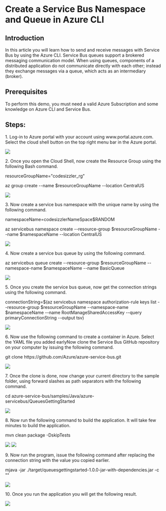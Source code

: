 <h1>Create a Service Bus Namespace and Queue in Azure CLI</h1>

<h2>Introduction</h2>
<p>In this article you will learn how to send and receive messages with Service Bus by using the Azure CLI. Service Bus queues support a brokered messaging communication model. When using queues, components of a distributed application do not communicate directly with each other; instead they exchange messages via a queue, which acts as an intermediary (broker).</p>

<h2>Prerequisites</h2>
<p>To perform this demo, you must need a valid Azure Subscription and some knowledge on Azure CLI and Service Bus.</p>

<h2>Steps:</h2>
<p>1. Log-in to Azure portal with your account using www.portal.azure.com. Select the cloud shell button on the top right menu bar in the Azure portal.</p>
<img src="https://codesizzlergit.blob.core.windows.net/az203-6-003/1.png"/>
<p>2. Once you open the Cloud Shell, now create the Resource Group using the following Bash command.</p>
 <p>resourceGroupName="codesizzler_rg"</p>
 <p>az group create --name $resourceGroupName --location CentralUS</p>
<img src="https://codesizzlergit.blob.core.windows.net/az203-6-003/2.png"/>
<p>3. Now create a service bus namespace with the unique name by using the following command.</p>
 <p>namespaceName=codesizzlerNameSpace$RANDOM</p>
 <p>az servicebus namespace create --resource-group $resourceGroupName --name $namespaceName --location CentralUS</p>
<img src="https://codesizzlergit.blob.core.windows.net/az203-6-003/3.png"/>
<p>4. Now create a service bus queue by using the following command.</p>
 <p>az servicebus queue create --resource-group $resourceGroupName --namespace-name $namespaceName --name BasicQueue</p>
<img src="https://codesizzlergit.blob.core.windows.net/az203-6-003/4.png"/>
<p>5. Once you create the service bus queue, now get the connection strings using the following command.</p>
 <p>connectionString=$(az servicebus namespace authorization-rule keys list --resource-group $resourceGroupName --namespace-name $namespaceName --name RootManageSharedAccessKey --query primaryConnectionString --output tsv)</p>
<img src="https://codesizzlergit.blob.core.windows.net/az203-6-003/5.png"/>
<p>6. Now use the following command to create a container in Azure. Select the YAML file you added earlyNow clone the Service Bus GitHub repository on your computer by issuing the following command.</p>
 <p>git clone https://github.com/Azure/azure-service-bus.git</p>
<img src="https://codesizzlergit.blob.core.windows.net/az203-6-003/6.png"/>
<p>7. Once the clone is done, now change your current directory to the sample folder, using forward slashes as path separators with the following command.</p>
 <p>cd azure-service-bus/samples/Java/azure-servicebus/QueuesGettingStarted</p>
<img src="https://codesizzlergit.blob.core.windows.net/az203-6-003/7.png"/>
<p>8. Now run the following command to build the application. It will take few minutes to build the application.</p>
 <p>mvn clean package -DskipTests</p>
<img src="https://codesizzlergit.blob.core.windows.net/az203-6-003/8.png"/>
<img src="https://codesizzlergit.blob.core.windows.net/az203-6-003/9.png"/>
<p>9. Now run the program, issue the following command after replacing the connection string with the value you copied earlier.</p>
 <p>mjava -jar ./target/queuesgettingstarted-1.0.0-jar-with-dependencies.jar -c "<Endpoint=sb://codesizzlernamespace14090.servicebus.windows.net/;SharedAccessKeyName=RootManageSharedAccessKey;SharedAccessKey=zfNwoRSo6HcBCHb0NZWDHYjPEHLcXK6PXz07AZRIEyI=>"</p>
<img src="https://codesizzlergit.blob.core.windows.net/az203-6-003/10.png"/>
<p>10. Once you run the application you will get the following result.</p>
<img src="https://codesizzlergit.blob.core.windows.net/az203-6-003/11.png"/>

